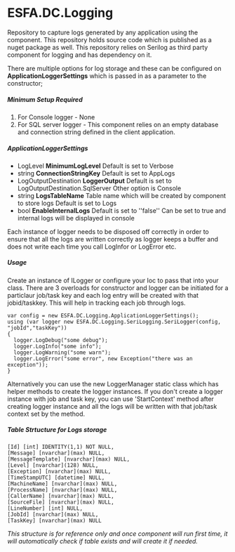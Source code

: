 # ESFA.DC.Logging

Repository to capture logs generated by any application using the component. This repository holds source code which is published as a nuget package as well. This repository relies on Serilog as third party component for logging and has dependency on it.

There are multiple options for log storage and these can be configured on **ApplicationLoggerSettings** which is passed in as a parameter to the constructor;

##### Minimum Setup Required
1. For Console logger - None
2. For SQL server logger - This component relies on an empty database and connection string defined in the client application.

##### ApplicationLoggerSettings

	
  * LogLevel **MinimumLogLevel** Default is set to Verbose
  * string **ConnectionStringKey** Default is set to AppLogs
  * LogOutputDestination **LoggerOutput**  Default is set to LogOutputDestination.SqlServer  Other option is Console
  * string **LogsTableName**  Table name which will be created by component to store logs   Default is set to  Logs
  * bool **EnableInternalLogs**  Default is set to ''false'' Can be set to true and internal logs will be displayed in console
	 
	
Each instance of logger needs to be disposed off correctly in order to ensure that all the logs are written correctly as logger keeps a buffer and does not write each time you call LogInfor or LogError etc.

##### Usage
Create an instance of ILogger or configure your Ioc to pass that into your class. There are 3 overloads for constructor and logger can be initiated for a particlaur job/task key and each log entry will be created with that jobid/taskkey. This will help in tracking each job through logs.
```
var config = new ESFA.DC.Logging.ApplicationLoggerSettings();
using (var logger new ESFA.DC.Logging.SeriLogging.SeriLogger(config, "jobId","taskKey"))
{
  logger.LogDebug("some debug");
  logger.LogInfo("some info");
  logger.LogWarning("some warn");
  logger.LogError("some error", new Exception("there was an exception"));
}
```
Alternatively you can use the new LoggerManager static class which has helper methods to create the logger instances. If you don't create a logger instance with job and task key, you can use 'StartContext' method 
after creating logger instance and all the logs will be written with that job/task context set by the method.

##### Table Strtucture for Logs storage
```
[Id] [int] IDENTITY(1,1) NOT NULL,
[Message] [nvarchar](max) NULL,
[MessageTemplate] [nvarchar](max) NULL,
[Level] [nvarchar](128) NULL,
[Exception] [nvarchar](max) NULL,
[TimeStampUTC] [datetime] NULL,
[MachineName] [nvarchar](max) NULL,
[ProcessName] [nvarchar](max) NULL,
[CallerName] [nvarchar](max) NULL,
[SourceFile] [nvarchar](max) NULL,
[LineNumber] [int] NULL,
[JobId] [nvarchar](max) NULL,
[TaskKey] [nvarchar](max) NULL
```
_This structure is for reference only and once component will run first time, it will automatically check if table exists and will create it if needed._
